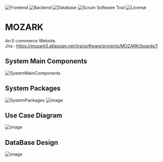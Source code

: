 ![Frontend](https://img.shields.io/badge/Frontend-Vue.js%20-green.svg)
![Backend](https://img.shields.io/badge/Backend-Spring%20Boot%20-yellow.svg)
![Database](https://img.shields.io/badge/Database-MySQL%20-orange.svg)
![Scrum Software Tool](https://img.shields.io/badge/Scrum_Software_Tool-Jira%20-blue.svg)
![License](https://img.shields.io/badge/License-GPL&ndash;3.0%20-purple.svg)

# MOZARK 
An E-commerce Website.<br>
Jira : https://mozark5.atlassian.net/jira/software/projects/MOZARK/boards/1
## System Main Components
![SystemMainComponents](https://user-images.githubusercontent.com/58489322/144869963-fccd4395-b488-488d-8636-2fde447c7a6a.png)

## System Packages
![SystemPackages](https://user-images.githubusercontent.com/58489322/144879109-84818dd1-d9a4-45fc-915e-d28c69695420.png)
![image](https://user-images.githubusercontent.com/58489322/144879728-381f6ce8-9ec8-40aa-9222-6881657299e8.png)

## Use Case Diagram
![image](https://user-images.githubusercontent.com/58489322/144879469-1d2f4f9c-70ae-4837-b86c-81ab0e0350ca.png)

## DataBase Design 
![image](https://user-images.githubusercontent.com/58489322/144879856-923df8a4-1e8f-4cab-8a73-9d9dafcf41d8.png)
